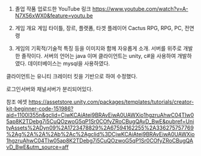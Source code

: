 1. 졸업 작품 업로드한 YouTube 링크
https://www.youtube.com/watch?v=A-N7X56xWX0&feature=youtu.be

2. 게임 개요 게임 타이틀, 장르, 플랫폼, 타겟 플레이어
Cactus RPG, RPG, PC, 전연령

3. 게임의 기획적/기술적 특징 등을 이미지와 함께 자유롭게 소개. 
서버를 위주로 개발한 졸작이다.
서버의 언어는 java 이며 클라이언트는 unity, c#을 사용하여 개발하였다.
데이터베이스는 mysql을 사용하였다.

클라이언트는 유니티 크레이터 킷을 기반으로 하여 수정했다.

로그인서버와 채널서버가 분리되어있다.



참조 에셋
https://assetstore.unity.com/packages/templates/tutorials/creator-kit-beginner-code-151986?aid=1100l355n&gclid=CjwKCAiAtej9BRAvEiwA0UAWXio1hgzruAhwC04TIw05ap8K2TDebg7i5CuQOzwoG5qP1Sr0COfyZRoCBugQAvD_BwE&pubref=UnityAssets%2ADyn09%2A1723478829%2A67594162255%2A336275757769%2Ag%2A%2A%2Ab%2Ac%2Agclid%3DCjwKCAiAtej9BRAvEiwA0UAWXio1hgzruAhwC04TIw05ap8K2TDebg7i5CuQOzwoG5qP1Sr0COfyZRoCBugQAvD_BwE&utm_source=aff
